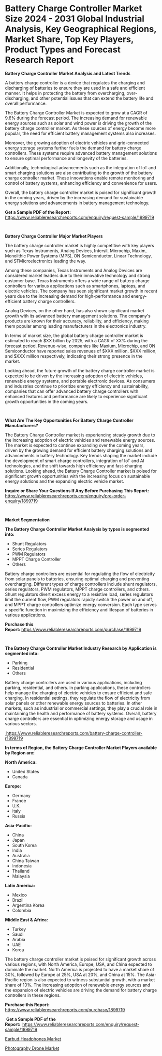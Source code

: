 <p><h1>Battery Charge Controller Market Size 2024 - 2031 Global Industrial Analysis, Key Geographical Regions, Market Share, Top Key Players, Product Types and Forecast Research Report</h1></p><p><strong>Battery Charge Controller Market Analysis and Latest Trends</strong></p>
<p><p>A battery charge controller is a device that regulates the charging and discharging of batteries to ensure they are used in a safe and efficient manner. It helps in protecting the battery from overcharging, over-discharging, and other potential issues that can extend the battery life and overall performance.</p><p>The Battery Charge Controller Market is expected to grow at a CAGR of 9.6% during the forecast period. The increasing demand for renewable energy sources such as solar and wind power is driving the growth of the battery charge controller market. As these sources of energy become more popular, the need for efficient battery management systems also increases.</p><p>Moreover, the growing adoption of electric vehicles and grid-connected energy storage systems further fuels the demand for battery charge controllers. These systems require advanced battery management solutions to ensure optimal performance and longevity of the batteries.</p><p>Additionally, technological advancements such as the integration of IoT and smart charging solutions are also contributing to the growth of the battery charge controller market. These innovations enable remote monitoring and control of battery systems, enhancing efficiency and convenience for users.</p><p>Overall, the battery charge controller market is poised for significant growth in the coming years, driven by the increasing demand for sustainable energy solutions and advancements in battery management technology.</p></p>
<p><strong>Get a Sample PDF of the Report:&nbsp;</strong> <a href="https://www.reliableresearchreports.com/enquiry/request-sample/1899719">https://www.reliableresearchreports.com/enquiry/request-sample/1899719</a></p>
<p>&nbsp;</p>
<p><strong>Battery Charge Controller Major Market Players</strong></p>
<p><p>The battery charge controller market is highly competitive with key players such as Texas Instruments, Analog Devices, Intersil, Microchip, Maxim, Monolithic Power Systems (MPS), ON Semiconductor, Linear Technology, and STMicroelectronics leading the way. </p><p>Among these companies, Texas Instruments and Analog Devices are considered market leaders due to their innovative technology and strong customer base. Texas Instruments offers a wide range of battery charge controllers for various applications such as smartphones, laptops, and electric vehicles. The company has seen significant market growth in recent years due to the increasing demand for high-performance and energy-efficient battery charge controllers.</p><p>Analog Devices, on the other hand, has also shown significant market growth with its advanced battery management solutions. The company's products are known for their accuracy, reliability, and efficiency, making them popular among leading manufacturers in the electronics industry.</p><p>In terms of market size, the global battery charge controller market is estimated to reach $XX billion by 2025, with a CAGR of XX% during the forecast period. Revenue-wise, companies like Maxium, Microchip, and ON Semiconductor have reported sales revenues of $XXX million, $XXX million, and $XXX million respectively, indicating their strong presence in the market.</p><p>Looking ahead, the future growth of the battery charge controller market is expected to be driven by the increasing adoption of electric vehicles, renewable energy systems, and portable electronic devices. As consumers and industries continue to prioritize energy efficiency and sustainability, companies that can offer advanced battery charge controllers with enhanced features and performance are likely to experience significant growth opportunities in the coming years.</p></p>
<p>&nbsp;</p>
<p><strong>What Are The Key Opportunities For Battery Charge Controller Manufacturers?</strong></p>
<p><p>The Battery Charge Controller market is experiencing steady growth due to the increasing adoption of electric vehicles and renewable energy sources. The market is expected to continue expanding over the coming years, driven by the growing demand for efficient battery charging solutions and advancements in battery technology. Key trends shaping the market include the development of smart charge controllers, integration of IoT and AI technologies, and the shift towards high efficiency and fast-charging solutions. Looking ahead, the Battery Charge Controller market is poised for significant growth opportunities with the increasing focus on sustainable energy solutions and the expanding electric vehicle market.</p></p>
<p><strong>Inquire or Share Your Questions If Any Before Purchasing This Report:</strong> <a href="https://www.reliableresearchreports.com/enquiry/pre-order-enquiry/1899719">https://www.reliableresearchreports.com/enquiry/pre-order-enquiry/1899719</a></p>
<p>&nbsp;</p>
<p><strong>Market Segmentation</strong></p>
<p><strong>The Battery Charge Controller Market Analysis by types is segmented into:</strong></p>
<p><ul><li>Shunt Regulators</li><li>Series Regulators</li><li>PWM Regulators</li><li>MPPT Charge Controller</li><li>Others</li></ul></p>
<p><p>Battery charge controllers are essential for regulating the flow of electricity from solar panels to batteries, ensuring optimal charging and preventing overcharging. Different types of charge controllers include shunt regulators, series regulators, PWM regulators, MPPT charge controllers, and others. Shunt regulators divert excess energy to a resistive load, series regulators limit the current flow, PWM regulators rapidly switch the power on and off, and MPPT charge controllers optimize energy conversion. Each type serves a specific function in maximizing the efficiency and lifespan of batteries in various applications.</p></p>
<p><strong>Purchase this Report:&nbsp;</strong><a href="https://www.reliableresearchreports.com/purchase/1899719">https://www.reliableresearchreports.com/purchase/1899719</a></p>
<p>&nbsp;</p>
<p><strong>The Battery Charge Controller Market Industry Research by Application is segmented into:</strong></p>
<p><ul><li>Parking</li><li>Residential</li><li>Others</li></ul></p>
<p><p>Battery charge controllers are used in various applications, including parking, residential, and others. In parking applications, these controllers help manage the charging of electric vehicles to ensure efficient and safe charging. In residential settings, they regulate the flow of electricity from solar panels or other renewable energy sources to batteries. In other markets, such as industrial or commercial settings, they play a crucial role in maintaining the health and performance of battery systems. Overall, battery charge controllers are essential in optimizing energy storage and usage in various sectors.</p></p>
<p><a href="https://www.reliableresearchreports.com/battery-charge-controller-r1899719">&nbsp;https://www.reliableresearchreports.com/battery-charge-controller-r1899719</a></p>
<p><strong>In terms of Region, the Battery Charge Controller Market Players available by Region are:</strong></p>
<p>
    <p> <strong> North America: </strong>
        <ul>
            <li>United States</li>
            <li>Canada</li>
        </ul>
        </p> 
    <p> <strong> Europe: </strong>
        <ul>
            <li>Germany</li>
            <li>France</li>
            <li>U.K.</li>
            <li>Italy</li>
            <li>Russia</li>
        </ul>
        </p> 
    <p> <strong> Asia-Pacific: </strong>
        <ul>
            <li>China</li>
            <li>Japan</li>
            <li>South Korea</li>
            <li>India</li>
            <li>Australia</li>
            <li>China Taiwan</li>
            <li>Indonesia</li>
            <li>Thailand</li>
            <li>Malaysia</li>
        </ul>
        </p> 
    <p> <strong> Latin America: </strong>
        <ul>
            <li>Mexico</li>
            <li>Brazil</li>
            <li>Argentina Korea</li>
            <li>Colombia</li>
        </ul>
        </p> 
    <p> <strong> Middle East & Africa: </strong>
        <ul>
            <li>Turkey</li>
            <li>Saudi</li>
            <li>Arabia</li>
            <li>UAE</li>
            <li>Korea</li>
        </ul>
    </p>
    </p>
<p><p>The battery charge controller market is poised for significant growth across various regions, with North America, Europe, USA, and China expected to dominate the market. North America is projected to have a market share of 30%, followed by Europe at 25%, USA at 20%, and China at 15%. The Asia-Pacific region is also expected to witness substantial growth, with a market share of 10%. The increasing adoption of renewable energy sources and the expansion of electric vehicles are driving the demand for battery charge controllers in these regions.</p></p>
<p><strong>Purchase this Report: </strong><a href="https://www.reliableresearchreports.com/purchase/1899719">https://www.reliableresearchreports.com/purchase/1899719</a></p>
<p>&nbsp;<strong>Get a Sample PDF of the Report:&nbsp;&nbsp;</strong><a href="https://www.reliableresearchreports.com/enquiry/request-sample/1899719">https://www.reliableresearchreports.com/enquiry/request-sample/1899719</a></p>
<p><strong></strong></p>
<p><p><a href="https://github.com/sajonf007/Market-Research-Report-List-1/blob/main/earbud-headphones-market.md">Earbud Headphones Market</a></p><p><a href="https://github.com/ernidarwin455/Market-Research-Report-List-1/blob/main/photography-drone-market.md">Photography Drone Market</a></p></p>